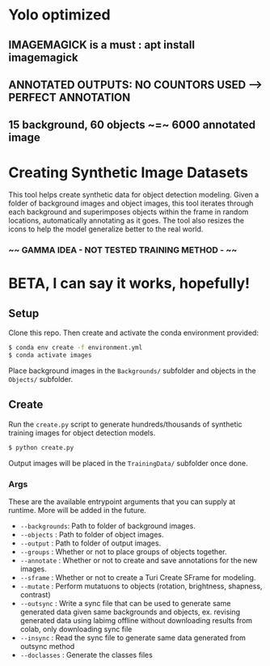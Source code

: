 # Yolo optimized
## IMAGEMAGICK is a must : apt install imagemagick
## ANNOTATED OUTPUTS: NO COUNTORS USED --> PERFECT ANNOTATION
## 15 background, 60 objects ~=~ 6000 annotated image

# Creating Synthetic Image Datasets
This tool helps create synthetic data for object detection modeling. Given
a folder of background images and object images, this tool iterates through each
background and superimposes objects within the frame in random locations,
automatically annotating as it goes. The tool also resizes the icons to help the
model generalize better to the real world.

### ~~ GAMMA IDEA - NOT TESTED TRAINING METHOD - ~~
# BETA, I can say it works, hopefully!


## Setup
Clone this repo. Then create and activate the conda environment provided:
```bash
$ conda env create -f environment.yml
$ conda activate images
```

Place background images in the `Backgrounds/` subfolder and objects in
the `Objects/` subfolder.

## Create
Run the `create.py` script to generate hundreds/thousands of synthetic training
images for object detection models.

```bash
$ python create.py
```

Output images will be placed in the `TrainingData/` subfolder once done.

### Args
These are the available entrypoint arguments that you can supply at runtime. More will be added in the future.

- `--backgrounds`: Path to folder of background images.
- `--objects`    : Path to folder of object images.
- `--output`     : Path to folder of output images.
- `--groups`     : Whether or not to place groups of objects together.
- `--annotate`   : Whether or not to create and save annotations for the new images.
- `--sframe`     : Whether or not to create a Turi Create SFrame for modeling.
- `--mutate`     : Perform mutatuons to objects (rotation, brightness, shapness, contrast)
- `--outsync`    : Write a sync file that can be used to generate same generated data given same backgrounds and objects, ex. revising generated data using labimg offline without downloading results from colab, only downloading sync file
- `--insync`     : Read the sync file to generate same data generated from outsync method
- `--doclasses`  : Generate the classes files
